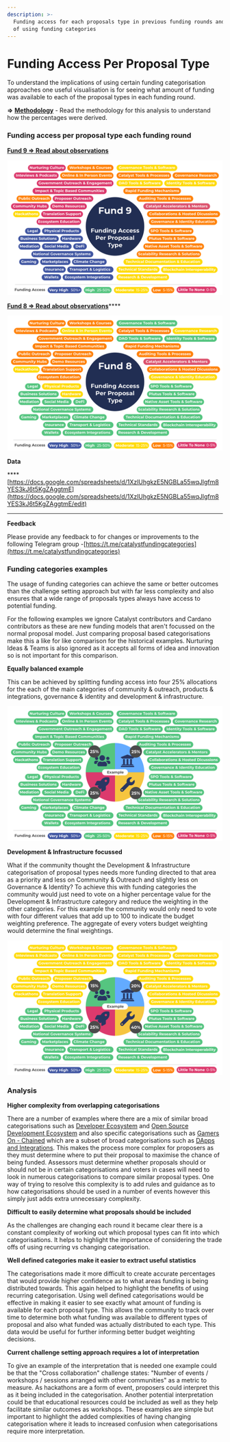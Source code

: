 ```yaml
---
description: >-
  Funding access for each proposals type in previous funding rounds and examples
  of using funding categories
---
```


# Funding Access Per Proposal Type

To understand the implications of using certain funding categorisation approaches one useful visualisation is for seeing what amount of funding was available to each of the proposal types in each funding round.



**=>** [**Methodology**](methodology.md) - Read the methodology for this analysis to understand how the percentages were derived.

### Funding access per proposal type each funding round



****[**Fund 9 ⇒ Read about observations**](fund-9.md)****

![](../../.gitbook/assets/fund-9-funding-access.png)



[**Fund 8 => Read about observations**](fund-8.md)****

![](../../.gitbook/assets/fund-8-funding-access.png)

**Data**

****[https://docs.google.com/spreadsheets/d/1XzlUhgkzE5NGBLa55wqJlgfm8YES3kJ6t5KgZAggtmE](https://docs.google.com/spreadsheets/d/1XzlUhgkzE5NGBLa55wqJlgfm8YES3kJ6t5KgZAggtmE/edit)

****

**Feedback**

Please provide any feedback to for changes or improvements to the following Telegram group -[https://t.me/catalystfundingcategories](https://t.me/catalystfundingcategories)



### Funding categories examples

The usage of funding categories can achieve the same or better outcomes than the challenge setting approach but with far less complexity and also ensures that a wide range of proposals types always have access to potential funding.

For the following examples we ignore Catalyst contributors and Cardano contributors as these are new funding models that aren't focussed on the normal proposal model. Just comparing proposal based categorisations make this a like for like comparison for the historical examples. Nurturing Ideas & Teams is also ignored as it accepts all forms of idea and innovation so is not important for this comparison.



**Equally balanced example**

This can be achieved by splitting funding access into four 25% allocations for the each of the main categories of community & outreach, products & integrations, governance & identity and development & infrastructure.

![](../../.gitbook/assets/categories-funding-access-example.png)



**Development & Infrastructure focussed**

What if the community thought the Development & Infrastructure categorisation of proposal types needs more funding directed to that area as a priority and less on Community & Outreach and slightly less on Governance & Identity? To achieve this with funding categories the community would just need to vote on a higher percentage value for the Development & Infrastructure category and reduce the weighting in the other categories. For this example the community would only need to vote with four different values that add up to 100 to indicate the budget weighting preference. The aggregate of every voters budget weighting would determine the final weightings.

![](../../.gitbook/assets/categories-funding-access-example-development.png)



### Analysis



**Higher complexity from overlapping categorisations**

There are a number of examples where there are a mix of similar broad categorisations such as [Developer Ecosystem](https://app.ideascale.com/t/UM5UZBraj) and [Open Source Development Ecosystem](https://app.ideascale.com/t/UM5UZBqsx) and also specific categorisations such as [Gamers On - Chained](https://app.ideascale.com/t/UM5UZBqeS) which are a subset of broad categorisations such as [DApps and Integrations](https://app.ideascale.com/t/UM5UZBrBL). This makes the process more complex for proposers as they must determine where to put their proposal to maximise the chance of being funded. Assessors must determine whether proposals should or should not be in certain categorisations and voters in cases will need to look in numerous categorisations to compare similar proposal types. One way of trying to resolve this complexity is to add rules and guidance as to how categorisations should be used in a number of events however this simply just adds extra unnecessary complexity.



**Difficult to easily determine what proposals should be included**

As the challenges are changing each round it became clear there is a constant complexity of working out which proposal types can fit into which categorisations. It helps to highlight the importance of considering the trade offs of using recurring vs changing categorisation.



**Well defined categories make it easier to extract useful statistics**

The categorisations made it more difficult to create accurate percentages that would provide higher confidence as to what areas funding is being distributed towards. This again helped to highlight the benefits of using recurring categorisation. Using well defined categorisations would be effective in making it easier to see exactly what amount of funding is available for each proposal type. This allows the community to track over time to determine both what funding was available to different types of proposal and also what funded was actually distributed to each type. This data would be useful for further informing better budget weighting decisions.



**Current challenge setting approach requires a lot of interpretation**

To give an example of the interpretation that is needed one example could be that the "Cross collaboration" challenge states: "Number of events / workshops / sessions arranged with other communities" as a metric to measure. As hackathons are a form of event, proposers could interpret this as it being included in the categorisation. Another potential interpretation could be that educational resources could be included as well as they help facilitate similar outcomes as workshops. These examples are simple but important to highlight the added complexities of having changing categorisation where it leads to increased confusion when categorisations require more interpretation.
